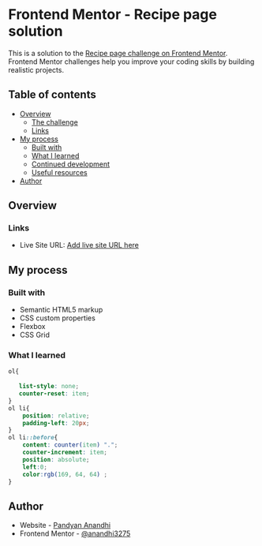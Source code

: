 # Frontend Mentor - Recipe page solution

This is a solution to the [Recipe page challenge on Frontend Mentor](https://www.frontendmentor.io/challenges/recipe-page-KiTsR8QQKm). Frontend Mentor challenges help you improve your coding skills by building realistic projects. 

## Table of contents

- [Overview](#overview)
  - [The challenge](#the-challenge)
  - [Links](#links)
- [My process](#my-process)
  - [Built with](#built-with)
  - [What I learned](#what-i-learned)
  - [Continued development](#continued-development)
  - [Useful resources](#useful-resources)
- [Author](#author)




## Overview




### Links


- Live Site URL: [Add live site URL here](https://your-live-site-url.com)

## My process

### Built with

- Semantic HTML5 markup
- CSS custom properties
- Flexbox
- CSS Grid

### What I learned

```css
ol{
   
   list-style: none;
   counter-reset: item;
}
ol li{
    position: relative;
    padding-left: 20px;
}
ol li::before{
    content: counter(item) ".";
    counter-increment: item;
    position: absolute;
    left:0;
    color:rgb(169, 64, 64) ;
}
```

## Author

- Website - [Pandyan Anandhi](https://www.your-site.com)
- Frontend Mentor - [@anandhi3275](https://www.frontendmentor.io/profile/anandhi3275)



